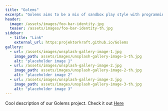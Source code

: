 ```yaml
---
title: "Golems"
excerpt: "Golems aims to be a mix of sandbox play style with programming elements."
header:
  image: /assets/images/foo-bar-identity.jpg
  teaser: /assets/images/foo-bar-identity-th.jpg
sidebar:
  - title: "Link"
    external_url: https:projektorkraft.github.io/Golems
gallery:
  - url: /assets/images/unsplash-gallery-image-1.jpg
    image_path: assets/images/unsplash-gallery-image-1-th.jpg
    alt: "placeholder image 1"
  - url: /assets/images/unsplash-gallery-image-2.jpg
    image_path: assets/images/unsplash-gallery-image-2-th.jpg
    alt: "placeholder image 2"
  - url: /assets/images/unsplash-gallery-image-3.jpg
    image_path: assets/images/unsplash-gallery-image-3-th.jpg
    alt: "placeholder image 3"
---
```


Cool description of our Golems project. Check it out [Here](https:projektorkraft.github.io/Golem)
